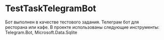 # TestTaskTelegramBot

Бот выполнен в качестве тестового задания. Телеграм бот для ресторана или кафе. В проекте использованы следующие инструменты: Telegram.Bot, Microsoft.Data.Sqlite

